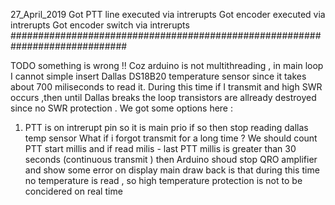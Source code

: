 27_April_2019
Got PTT line executed via intrerupts
Got encoder executed via intrerupts
Got encoder switch via intrerupts
#############################################################################

TODO 
something is wrong !!
Coz arduino is not multithreading , in main loop I cannot simple insert Dallas DS18B20 temperature sensor since it takes about
700 miliseconds to read it. During this time if I transmit and high SWR occurs ,then until Dallas breaks the loop transistors
are allready destroyed since no SWR protection .
We got some options here :
 1. PTT is on intrerupt pin so it is main prio
    if so then stop reading dallas temp sensor
 What if i forgot transmit for a long time ?
  We should count PTT start millis and if  read milis  - last  PTT millis is greater than 30 seconds (continuous transmit ) then 
  Arduino shoud stop  QRO amplifier and show some error on display
  main draw back is that during this time no temperature is read , so high temperature  protection 
      is not to be concidered on real time
  
